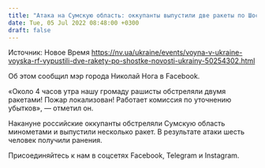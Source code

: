 ```yaml
---
title: "Атака на Сумскую область: оккупанты выпустили две ракеты по Шостке — мэр"
date: Tue, 05 Jul 2022 08:48:00 +0300
draft: false
---
```

Источник: Новое Время https://nv.ua/ukraine/events/voyna-v-ukraine-voyska-rf-vypustili-dve-rakety-po-shostke-novosti-ukrainy-50254302.html


 Об этом сообщил мэр города Николай Нога в Facebook.

«Около 4 часов утра нашу громаду рашисты обстреляли двумя ракетами! Пожар локализован! Работает комиссия по уточнению убытков», — отметил он.

Накануне российские оккупанты обстреляли Сумскую область минометами и выпустили несколько ракет. В результате атаки шесть человек получили ранения.

Присоединяйтесь к нам в соцсетях Facebook, Telegram и Instagram.
